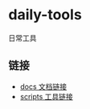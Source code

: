 # daily-tools

日常工具

## 链接

- [docs 文档链接](links/docs-links.md) 
- [scripts 工具链接](links/scripts-links.md) 
